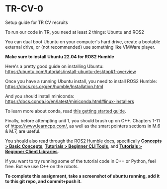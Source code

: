 # TR-CV-0
Setup guide for TR CV recruits

To run our code in TR, you need at least 2 things: Ubuntu and ROS2

You can dual boot Ubuntu on your computer's hard drive, create a bootable external drive, or (not recommended) use something like VMWare player.

**Make sure to install Ubuntu 22.04 for ROS2 Humble**

Here's a pretty good guide on installing Ubuntu: https://ubuntu.com/tutorials/install-ubuntu-desktop#1-overview

Once you have a running Ubuntu install, you need to install ROS2 Humble: https://docs.ros.org/en/humble/Installation.html

And you should install miniconda: https://docs.conda.io/en/latest/miniconda.html#linux-installers

To learn more about conda, read [this getting started guide](https://conda.io/projects/conda/en/latest/user-guide/getting-started.html).

Finally, before attempting unit 1, you should brush up on C++. Chapters 1-11 of https://www.learncpp.com/, as well as the smart pointers sections in M.6 & M.7, are useful.

You should also read through the [ROS2 Humble docs](https://docs.ros.org/en/humble), specifically [**Concepts > Basic Concepts**](https://docs.ros.org/en/humble/Concepts/Basic.html), [**Tutorials > Beginner CLI Tools**](https://docs.ros.org/en/humble/Tutorials/Beginner-CLI-Tools.html), and [**Tutorials > Beginner Client Libraries**](https://docs.ros.org/en/humble/Tutorials/Beginner-Client-Libraries.html).

If you want to try running some of the tutorial code in C++ or Python, feel free. But we use C++ on the robots.

**To complete this assignment, take a screenshot of ubuntu running, add it to this git repo, and commit+push it.**
